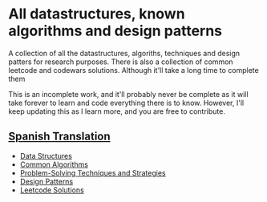 # All datastructures, known algorithms and design patterns

A collection of all the datastructures, algoriths, techniques and design patters for research purposes.
There is also a collection of common leetcode and codewars solutions. Although it'll take a long time to complete them

This is an incomplete work, and it'll probably never be complete as it will take forever to learn and code everything there is to know. However, I'll keep updating this as I learn more, and you are free to contribute.

## [Spanish Translation](./README-es.md)

-	 [Data Structures](./structures/README.md)
-	 [Common Algorithms](./algorithms/README.md)
-	 [Problem-Solving Techniques and Strategies](./techniques/README.md)
-	 [Design Patterns](./patterns/README.md)
-	 [Leetcode Solutions](./patterns/README.md)
